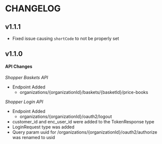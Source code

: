 # CHANGELOG

## v1.1.1
* Fixed issue causing `shortCode` to not be properly set
## v1.1.0
#### **API Changes**
*Shopper Baskets API*
 * Endpoint Added
    * organizations/{organizationId}/baskets/{basketId}/price-books

*Shopper Login API*
* Endpoint Added
    * organizations/{organizationId}/oauth2/logout
* customer_id and enc_user_id were added to the TokenResponse type
* LoginRequest type was added
* Query param uuid for /organizations/{organizationId}/oauth2/authorize was renamed to usid
